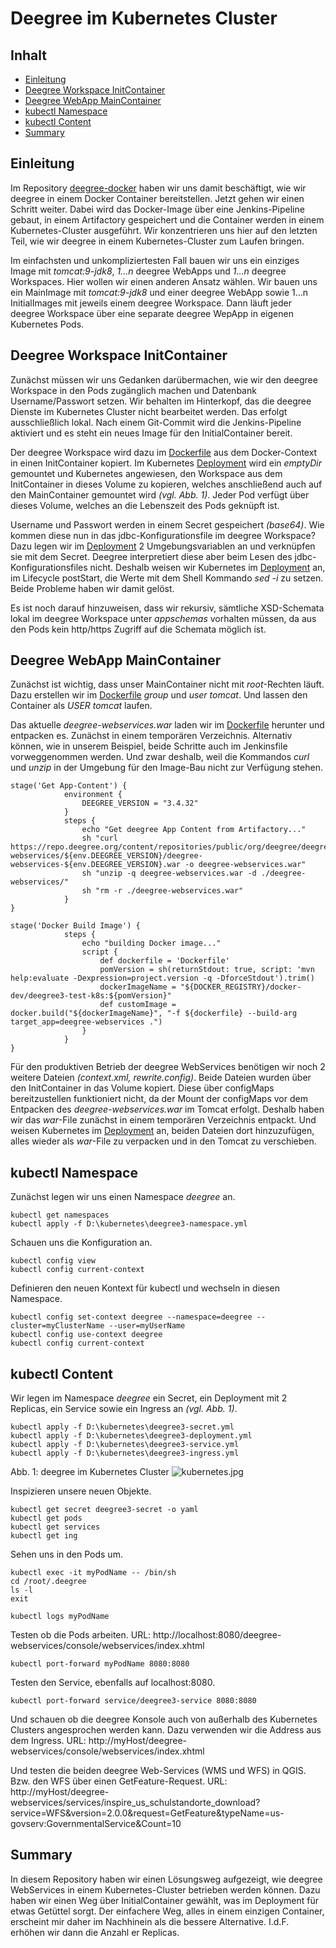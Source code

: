 #

Deegree im Kubernetes Cluster
=============================

## Inhalt
* [Einleitung](#einleitung)
* [Deegree Workspace InitContainer](#deegree-workspace-initcontainer)
* [Deegree WebApp MainContainer](#deegree-webapp-maincontainer)
* [kubectl Namespace](#kubectl-namespace)
* [kubectl Content](#kubectl-content)
* [Summary](#summary)


## Einleitung
Im Repository [deegree-docker](https://github.com/enatdvmv/deegree-docker) haben wir uns damit beschäftigt, wie wir deegree in einem Docker Container bereitstellen. Jetzt gehen wir einen Schritt weiter. Dabei wird das Docker-Image über eine Jenkins-Pipeline gebaut, in einem Artifactory gespeichert und die Container werden in einem Kubernetes-Cluster ausgeführt. Wir konzentrieren uns hier auf den letzten Teil, wie wir deegree in einem Kubernetes-Cluster zum Laufen bringen.

Im einfachsten und unkompliziertesten Fall bauen wir uns ein einziges Image mit *tomcat:9-jdk8*, *1…n* deegree WebApps und *1…n* deegree Workspaces. Hier wollen wir einen anderen Ansatz wählen. Wir bauen uns ein MainImage mit *tomcat:9-jdk8* und einer deegree WebApp sowie 1…n InitialImages mit jeweils einem deegree Workspace. Dann läuft jeder deegree Workspace über eine separate deegree WepApp in eigenen Kubernetes Pods.


## Deegree Workspace InitContainer
Zunächst müssen wir uns Gedanken darübermachen, wie wir den deegree Workspace in den Pods zugänglich machen und Datenbank Username/Passwort setzen. Wir behalten im Hinterkopf, das die deegree Dienste im Kubernetes Cluster nicht bearbeitet werden. Das erfolgt ausschließlich lokal. Nach einem Git-Commit wird die Jenkins-Pipeline aktiviert und es steht ein neues Image für den InitialContainer bereit.

Der deegree Workspace wird dazu im [Dockerfile](Dockerfile) aus dem Docker-Context in einen InitContainer kopiert. Im Kubernetes [Deployment](kubernetes/deegree3-deployment.yml) wird ein *emptyDir* gemountet und Kubernetes angewiesen, den Workspace aus dem InitContainer in dieses Volume zu kopieren, welches anschließend auch auf den MainContainer gemountet wird *(vgl. Abb. 1)*. Jeder Pod verfügt über dieses Volume, welches an die Lebenszeit des Pods geknüpft ist.

Username und Passwort werden in einem Secret gespeichert *(base64)*. Wie kommen diese nun in das jdbc-Konfigurationsfile im deegree Workspace? Dazu legen wir im [Deployment](kubernetes/deegree3-deployment.yml) 2 Umgebungsvariablen an und verknüpfen sie mit dem Secret. Deegree interpretiert diese aber beim Lesen des jdbc-Konfigurationsfiles nicht. Deshalb weisen wir Kubernetes im [Deployment](kubernetes/deegree3-deployment.yml) an, im Lifecycle postStart, die Werte mit dem Shell Kommando *sed -i* zu setzen. Beide Probleme haben wir damit gelöst.

Es ist noch darauf hinzuweisen, dass wir rekursiv, sämtliche XSD-Schemata lokal im deegree Workspace unter *appschemas* vorhalten müssen, da aus den Pods kein http/https Zugriff auf die Schemata möglich ist.


## Deegree WebApp MainContainer
Zunächst ist wichtig, dass unser MainContainer nicht mit *root*-Rechten läuft. Dazu erstellen wir im [Dockerfile](Dockerfile-MainContainer) *group* und *user* *tomcat*. Und lassen den Container als *USER tomcat* laufen.

Das aktuelle *deegree-webservices.war* laden wir im [Dockerfile](Dockerfile-MainContainer) herunter und entpacken es. Zunächst in einem temporären Verzeichnis. Alternativ können, wie in unserem Beispiel, beide Schritte auch im Jenkinsfile vorweggenommen werden. Und zwar deshalb, weil die Kommandos *curl* und *unzip* in der Umgebung für den Image-Bau nicht zur Verfügung stehen.
```
stage('Get App-Content') {
            environment { 
                DEEGREE_VERSION = "3.4.32"
            }
            steps {
                echo "Get deegree App Content from Artifactory..."
                sh "curl https://repo.deegree.org/content/repositories/public/org/deegree/deegree-webservices/${env.DEEGREE_VERSION}/deegree-webservices-${env.DEEGREE_VERSION}.war -o deegree-webservices.war"
	            sh "unzip -q deegree-webservices.war -d ./deegree-webservices/"
	            sh "rm -r ./deegree-webservices.war"
            }
}
	
stage('Docker Build Image') {
            steps {
                echo "building Docker image..."
                script {
                    def dockerfile = 'Dockerfile'
                    pomVersion = sh(returnStdout: true, script: 'mvn help:evaluate -Dexpression=project.version -q -DforceStdout').trim()
                    dockerImageName = "${DOCKER_REGISTRY}/docker-dev/deegree3-test-k8s:${pomVersion}"                  
	                def customImage = docker.build("${dockerImageName}", "-f ${dockerfile} --build-arg target_app=deegree-webservices .")
                }
            }
}
```

Für den produktiven Betrieb der deegree WebServices benötigen wir noch 2 weitere Dateien *(context.xml, rewrite.config)*. Beide Dateien wurden über den InitContainer in das Volume kopiert. Diese über configMaps bereitzustellen funktioniert nicht, da der Mount der configMaps vor dem Entpacken des *deegree-webservices.war* im Tomcat erfolgt. Deshalb haben wir das *war*-File zunächst in einem temporären Verzeichnis entpackt. Und weisen Kubernetes im [Deployment](kubernetes/deegree3-deployment.yml) an, beiden Dateien dort hinzuzufügen, alles wieder als *war*-File zu verpacken und in den Tomcat zu verschieben.


## kubectl Namespace
Zunächst legen wir uns einen Namespace *deegree* an.
```
kubectl get namespaces
kubectl apply -f D:\kubernetes\deegree3-namespace.yml
```
Schauen uns die Konfiguration an.
```
kubectl config view
kubectl config current-context
```
Definieren den neuen Kontext für kubectl und wechseln in diesen Namespace.
```
kubectl config set-context deegree --namespace=deegree --cluster=myClusterName --user=myUserName
kubectl config use-context deegree
kubectl config current-context
```


## kubectl Content
Wir legen im Namespace *deegree* ein Secret, ein Deployment mit 2 Replicas, ein Service sowie ein Ingress an *(vgl. Abb. 1)*.
```
kubectl apply -f D:\kubernetes\deegree3-secret.yml
kubectl apply -f D:\kubernetes\deegree3-deployment.yml
kubectl apply -f D:\kubernetes\deegree3-service.yml
kubectl apply -f D:\kubernetes\deegree3-ingress.yml
```

Abb. 1: deegree im Kubernetes Cluster
![kubernetes.jpg](img/kubernetes.jpg)

Inspizieren unsere neuen Objekte.
```
kubectl get secret deegree3-secret -o yaml
kubectl get pods
kubectl get services
kubectl get ing
```
Sehen uns in den Pods um.
```
kubectl exec -it myPodName -- /bin/sh
cd /root/.deegree
ls -l
exit

kubectl logs myPodName
```
Testen ob die Pods arbeiten.
URL: http://localhost:8080/deegree-webservices/console/webservices/index.xhtml
```
kubectl port-forward myPodName 8080:8080
```
Testen den Service, ebenfalls auf localhost:8080.
```
kubectl port-forward service/deegree3-service 8080:8080
```
Und schauen ob die deegree Konsole auch von außerhalb des Kubernetes Clusters angesprochen werden kann. Dazu verwenden wir die Address aus dem Ingress.
URL: http://myHost/deegree-webservices/console/webservices/index.xhtml

Und testen die beiden deegree Web-Services (WMS und WFS) in QGIS. Bzw. den WFS über einen GetFeature-Request.
URL: http://myHost/deegree-webservices/services/inspire_us_schulstandorte_download?service=WFS&version=2.0.0&request=GetFeature&typeName=us-govserv:GovernmentalService&Count=10


## Summary
In diesem Repository haben wir einen Lösungsweg aufgezeigt, wie deegree WebServices in einem Kubernetes-Cluster betrieben werden können. Dazu haben wir einen Weg über InitialContainer gewählt, was im Deployment für etwas Getüttel sorgt. Der einfachere Weg, alles in einem einzigen Container, erscheint mir daher im Nachhinein als die bessere Alternative. I.d.F. erhöhen wir dann die Anzahl er Replicas.

